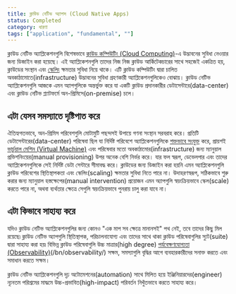 ```yaml
---
title: ক্লাউড নেটিভ অ্যাপস (Cloud Native Apps)
status: Completed
category: ধারণা
tags: ["application", "fundamental", ""]
---
```


ক্লাউড নেটিভ অ্যাপ্লিকেশনগুলি বিশেষভাবে [ক্লাউড কম্পিউটিং (Cloud Computing)](/bn/cloud-computing/)-এ উদ্ভাবনের সুবিধা নেওয়ার জন্য ডিজাইন করা হয়েছে।
এই অ্যাপ্লিকেশনগুলি তাদের নিজ নিজ ক্লাউড আর্কিটেকচারের সাথে সহজেই একত্রিত হয়, ক্লাউডের সংস্থান এবং [স্কেলিং](/bn/scalability/) ক্ষমতার সুবিধা নিয়ে থাকে।
এটি ক্লাউড কম্পিউটিং দ্বারা চালিত অবকাঠামোতে(infrastructure) উদ্ভাবনের সুবিধা গ্রহণকারী অ্যাপ্লিকেশনগুলিকেও বোঝায়।
ক্লাউড নেটিভ অ্যাপ্লিকেশনগুলি আজকে এমন অ্যাপগুলিকে অন্তর্ভুক্ত করে যা একটি ক্লাউড প্রদানকারীর ডেটাসেন্টারে(data-center) এবং ক্লাউড নেটিভ প্ল্যাটফর্মে অন-প্রিমিসে(on-premise) চলে।

## এটা যেসব সমস্যাতে দৃষ্টিপাত করে

ঐতিহ্যগতভাবে, অন-প্রিমিস পরিবেশগুলি মোটামুটি পছন্দসই উপায়ে গণনা সংস্থান সরবরাহ করে।
প্রতিটি ডেটাসেন্টারের(data-center) পরিষেবা ছিল যা নির্দিষ্ট পরিবেশে অ্যাপ্লিকেশনগুলিকে [শক্তভাবে সংযুক্ত](/bn/tightly-coupled-architectures/) করে,
প্রায়শই [ভার্চুয়াল মেশিন (Virtual Machine)](/bn/virtual-machine/) এবং পরিষেবার মতো অবকাঠামোর(infrastructure) জন্য ম্যানুয়াল প্রভিশনিংয়ের(manual provisioning) উপর অনেক বেশি নির্ভর করে।
যার ফল স্বরূপ, ডেভেলপার এবং তাদের অ্যাপ্লিকেশনগুলিকে সেই নির্দিষ্ট ডেটা সেন্টারে সীমাবদ্ধ করে।
ক্লাউডের জন্য ডিজাইন করা হয়নি এমন অ্যাপ্লিকেশনগুলি ক্লাউড পরিবেশের স্থিতিস্থাপকতা এবং স্কেলিং(scaling) ক্ষমতার সুবিধা নিতে পারে না।
উদাহরণস্বরূপ, সঠিকভাবে শুরু করার জন্য ম্যানুয়াল হস্তক্ষেপের(manual intervention) প্রয়োজন এমন অ্যাপগুলি স্বয়ংক্রিয়ভাবে স্কেল(scale) করতে পারে না,
অথবা ব্যর্থতার ক্ষেত্রে সেগুলি স্বয়ংক্রিয়ভাবে পুনরায় চালু করা যাবে না।

## এটা কিভাবে সাহায্য করে

যদিও ক্লাউড নেটিভ অ্যাপ্লিকেশনগুলির জন্য কোনও "এক মাপ সব ক্ষেত্রে মানানসই" পথ নেই, তবে তাদের কিছু মিল রয়েছে৷
ক্লাউড নেটিভ অ্যাপগুলি স্থিতিস্থাপক, পরিচালনাযোগ্য এবং তাদের সাথে থাকা ক্লাউড পরিষেবাগুলির স্যুট(suite) দ্বারা সাহায্য করা হয়৷
বিভিন্ন ক্লাউড পরিষেবাগুলি উচ্চ মাত্রার(high degree) [পর্যবেক্ষণযোগ্যতা (Observability)](observability)(/bn/observability/) সক্ষম,
সমস্যাগুলি বৃদ্ধির আগে ব্যবহারকারীদের সনাক্ত করতে এবং সমাধান করতে সক্ষম।

ক্লাউড নেটিভ অ্যাপ্লিকেশনগুলি দৃঢ় অটোমেশনের(automation) সাথে মিলিত হয়ে ইঞ্জিনিয়ারদের(engineer) ন্যূনতম পরিশ্রমের মাদ্ধমে উচ্চ-প্রভাবিত(high-impact) পরিবর্তন নিখুঁতভাবে করতে সাহায্য করে।
